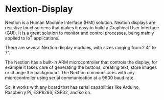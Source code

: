 # Nextion-Display
Nextion is a Human Machine Interface (HMI) solution. Nextion displays are resistive touchscreens that makes it easy to build a Graphical User Interface (GUI). It is a great solution to monitor and control processes, being mainly applied to IoT applications.

There are several Nextion display modules, with sizes ranging from 2.4” to 7”.

The Nextion has a built-in ARM microcontroller that controls the display, for example it takes care of generating the buttons, creating text, store images or change the background. The Nextion communicates with any microcontroller using serial communication at a 9600 baud rate.

So, it works with any board that has serial capabilities like Arduino, Raspberry Pi, ESP8266, ESP32, and so on.
